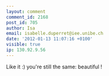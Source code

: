 ```yaml
---
layout: comment
comment_id: 2168
post_id: 705
author: Isa
email: isabelle.duperret@iee.unibe.ch
date: '2012-01-13 11:07:16 +0100'
visible: true
ip: 130.92.9.56
---
```

Like it :) you're still the same: beautiful !

